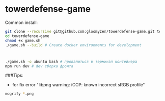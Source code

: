# towerdefense-game

Common install:
```bash
git clone --recursive git@github.com:gloomyzen/towerdefense-game.git towerdefense-game 
cd towerdefense-game
chmod +x game.sh
./game.sh --build # Create docker environments for development
```

#
```bash
./game.sh -o ubuntu bash # провалиться в терминал контейнера
npm run dev # dev сборка фронта
```

###Tips:
- for fix error "libpng warning: iCCP: known incorrect sRGB profile"
```bash
mogrify *.png
```
